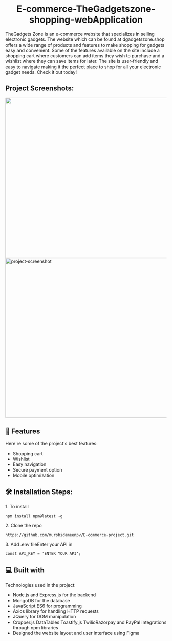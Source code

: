 <h1 align="center" id="title">E-commerce-TheGadgetszone-shopping-webApplication</h1>

<p id="description">TheGadgets Zone is an e-commerce website that specializes in selling electronic gadgets. The website which can be found at dgadgetszone.shop offers a wide range of products and features to make shopping for gadgets easy and convenient. Some of the features available on the site include a shopping cart where customers can add items they wish to purchase and a wishlist where they can save items for later. The site is user-friendly and easy to navigate making it the perfect place to shop for all your electronic gadget needs. Check it out today!</p>

<h2>Project Screenshots:</h2>

<img src="https://imgtr.ee/images/2023/08/04/eaf13b259599f4335787c15af9d10c9b.png" width="1000" height="500/">

<img src="https://imgtr.ee/images/2023/08/04/ae3fafb3f79b4597b9fde9bb20336dd0.png" alt="project-screenshot" width="1000" height="500/">

  
  
<h2>🧐 Features</h2>

Here're some of the project's best features:

*   Shopping cart
*   Wishlist
*   Easy navigation
*   Secure payment option
*   Mobile optimization

<h2>🛠️ Installation Steps:</h2>

<p>1. To install</p>

```
npm install npm@latest -g
```

<p>2. Clone the repo</p>

```
https://github.com/murshidameenpv/E-commerce-project.git
```

<p>3. Add .env fileEnter your API in</p>

```
const API_KEY = 'ENTER YOUR API';
```

  
  
<h2>💻 Built with</h2>

Technologies used in the project:

*   Node.js and Express.js for the backend
*   MongoDB for the database
*   JavaScript ES6 for programming
*   Axios library for handling HTTP requests
*   JQuery for DOM manipulation
*   Cropper.js DataTables Toastify.js TwilioRazorpay and PayPal integrations through npm libraries
*   Designed the website layout and user interface using Figma
